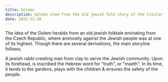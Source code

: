 ```yaml
---
title: Golems
description: Golems stem from the old jewish folk story of the titular character
date: 2022-12-18
---
```


The idea of the Golem heralds from an old jewish folktale eminating from the Czech Republic, where animosity against the Jewish people was at one of its highest.
Though there are several derivations, the main storyline follows;

A jewish rabbi creating man from clay to serve the Jewish community.
Upon its forehead, is inscribed the Hebrew word for "truth", or "maeth".
In its time, it tends to the gardens, plays with the children & ensures the safety of the people.